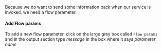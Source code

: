 Because we do want to send some information back when our service is invoked, we need a flow parameter.

#### Add Flow params
To add a new flow parameter, click on the large grey box called `Flow params` and in the output section type _message_ in the box where it says _parameter name_
